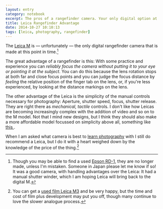 ```yaml
--- 
layout: entry
category: notebook
excerpt: The pros of a rangefinder camera. Your only digital option at this point in time is a Leica M.
title: Leica Rangefinder Advantage
date: 2014-10-27 10:10:13
tags: [leica, photography, rangefinder]
---
```

The [Leica M](http://en.leica-camera.com/Photography/Leica-M/About-the-M-System "Avoid looking at the prices.") is — unfortunately — the only digital rangefinder camera that is made at this point in time.[^1]

The great advantage of a rangefinder is this: With some practice and experience you can _reliably focus the camera without putting it to your eye or pointing it at the subject_. You can do this because the lens rotation stops at both far and close focus points and you can judge the focus distance by _feeling_ the relative position of the finger tab on the lens, or, if you're less experienced, by looking at the distance markings on the lens.

The other advantage of the Leica is the simplicity of the manual controls necessary for photography: Aperture, shutter speed, focus, shutter release. They are right there as _mechanical, tactile_ controls. I don't like how Leicas are becoming increasingly complex with the addition of video and so on to the M model. Not that I mind new designs, but I think they should also make a more affordable model focussed on simplicity above all, something like [this ](http://hypertexthero.com/logbook/2013/09/design-good-camera/ "Design Specifications for a Good Camera.").

When I am asked what camera is best to [learn photography](http://theonlinephotographer.typepad.com/the_online_photographer/2009/05/a-leica-year.html "The Leica as Teacher.") with I still do recommend a Leica, but I do it with a heart weighed down by the knowledge of the price of the thing.[^2]

[^1]: Though you may be able to find a used [Epson RD-1](http://www.luminous-landscape.com/reviews/cameras/epson-rd1.shtml "Incredible that Epson, of all companies, made the first digital rangefinder."), they are no longer made, unless I'm mistaken. Someone in Japan please let me know if so! It was a good camera, with handling advantages over the Leica: It had a manual shutter winder, which I am hoping Leica will bring back to the digital M.
[^2]: You can get a [used film Leica M3](http://simongriffee.com/notebook/corso-roma-gallipoli-leica-m3-trix400 "One of, if not the mechanical instrument with the loveliest tactile feel I have ever used.") and be very happy, but the time and cost of film plus development may put you off, though many continue to love the slower analogue process.